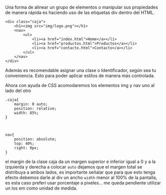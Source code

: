 Una forma de alinear un grupo de elementos o manipular sus propiedades de manera rápida es haciendo uso de las etiquetas div dentro del HTML. 

```
<div class="caja">
	<h1><img src="img/logo.png"></h1>
	<nav>
		<ul>
			<li><a href="index.html">Home</a></li>
			<li><a href="productos.html">Productos</a></li>
			<li><a href="contacto.html">Contacto</a></li>
		</ul>
	</nav>
</div>
```
Además es recomendable asignar una clase o Identificador, según sea tu conveniencia. Esto para poder aplicar estilos de manera más controlada.

Ahora con ayuda de CSS acomodaremos los elementos img y nav uno al lado del otro

```
.caja{
	margin: 0 auto;
	position: relative;
	width: 85%;
}

  

nav{
	position: absolute;
	top: 40%;
	right: 0px;
}
```

el margin de la clase caja da un margen superior e inferior igual a 0 y a la izquierda y derecha a colocar `auto` dejamos que el margen total se distribuya a ambos lados, es importante señalar que para que esto tenga efecto debemos darle al div un ancho `width` menor al 100% de la pantalla, es esta caso preferí usar porcentaje a pixeles... me queda pendiente utilizar un los em como unidad de medida.